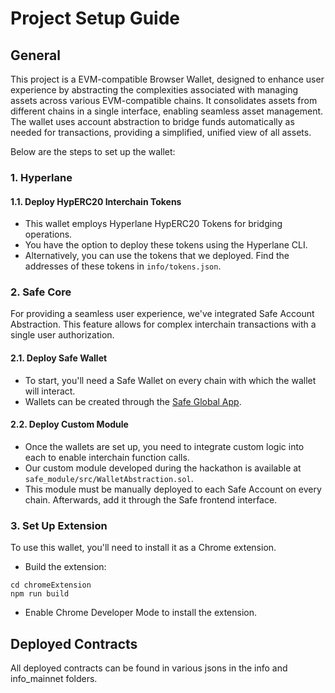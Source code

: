 # Project Setup Guide

## General

This project is a EVM-compatible Browser Wallet, designed to enhance user experience by abstracting the complexities associated with managing assets across various EVM-compatible chains. It consolidates assets from different chains in a single interface, enabling seamless asset management. The wallet uses account abstraction to bridge funds automatically as needed for transactions, providing a simplified, unified view of all assets.

Below are the steps to set up the wallet:

### 1. Hyperlane

#### 1.1. Deploy HypERC20 Interchain Tokens

- This wallet employs Hyperlane HypERC20 Tokens for bridging operations.
- You have the option to deploy these tokens using the Hyperlane CLI.
- Alternatively, you can use the tokens that we deployed. Find the addresses of these tokens in `info/tokens.json`.

### 2. Safe Core

For providing a seamless user experience, we've integrated Safe Account Abstraction. This feature allows for complex interchain transactions with a single user authorization.

#### 2.1. Deploy Safe Wallet

- To start, you'll need a Safe Wallet on every chain with which the wallet will interact.
- Wallets can be created through the [Safe Global App](https://app.safe.global/welcome).

#### 2.2. Deploy Custom Module

- Once the wallets are set up, you need to integrate custom logic into each to enable interchain function calls.
- Our custom module developed during the hackathon is available at `safe_module/src/WalletAbstraction.sol`.
- This module must be manually deployed to each Safe Account on every chain. Afterwards, add it through the Safe frontend interface.

### 3. Set Up Extension

To use this wallet, you'll need to install it as a Chrome extension.

- Build the extension:
````
cd chromeExtension
npm run build
````
- Enable Chrome Developer Mode to install the extension.


## Deployed Contracts
All deployed contracts can be found in various jsons in the info and info_mainnet folders.
